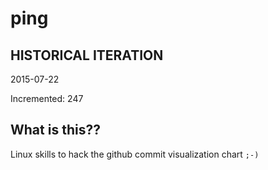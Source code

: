 # ping

## HISTORICAL ITERATION
2015-07-22

Incremented: 247

## What is this?? 
Linux skills to hack the github commit visualization chart `;-)`
